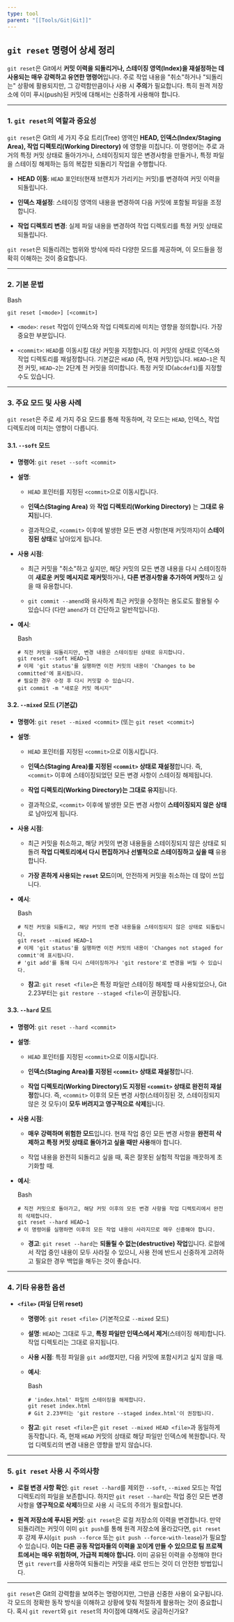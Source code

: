```yaml
---
type: tool
parent: "[[Tools/Git|Git]]"
---
```

## `git reset` 명령어 상세 정리

`git reset`은 Git에서 **커밋 이력을 되돌리거나, 스테이징 영역(Index)을 재설정하는 데 사용되는 매우 강력하고 유연한 명령어**입니다. 주로 작업 내용을 "취소"하거나 "되돌리는" 상황에 활용되지만, 그 강력함만큼이나 사용 시 **주의**가 필요합니다. 특히 원격 저장소에 이미 푸시(push)된 커밋에 대해서는 신중하게 사용해야 합니다.

---

### 1. `git reset`의 역할과 중요성

`git reset`은 Git의 세 가지 주요 트리(Tree) 영역인 **HEAD, 인덱스(Index/Staging Area), 작업 디렉토리(Working Directory)** 에 영향을 미칩니다. 이 명령어는 주로 과거의 특정 커밋 상태로 돌아가거나, 스테이징되지 않은 변경사항을 만들거나, 특정 파일을 스테이징 해제하는 등의 복잡한 되돌리기 작업을 수행합니다.

- **HEAD 이동**: `HEAD` 포인터(현재 브랜치가 가리키는 커밋)를 변경하여 커밋 이력을 되돌립니다.
    
- **인덱스 재설정**: 스테이징 영역의 내용을 변경하여 다음 커밋에 포함될 파일을 조정합니다.
    
- **작업 디렉토리 변경**: 실제 파일 내용을 변경하여 작업 디렉토리를 특정 커밋 상태로 되돌립니다.
    

`git reset`은 되돌리려는 범위와 방식에 따라 다양한 모드를 제공하며, 이 모드들을 정확히 이해하는 것이 중요합니다.

---

### 2. 기본 문법

Bash

```
git reset [<mode>] [<commit>]
```

- `<mode>`: `reset` 작업이 인덱스와 작업 디렉토리에 미치는 영향을 정의합니다. 가장 중요한 부분입니다.
    
- `<commit>`: `HEAD`를 이동시킬 대상 커밋을 지정합니다. 이 커밋의 상태로 인덱스와 작업 디렉토리를 재설정합니다. 기본값은 `HEAD` (즉, 현재 커밋)입니다. `HEAD~1`은 직전 커밋, `HEAD~2`는 2단계 전 커밋을 의미합니다. 특정 커밋 ID(`abcdef1`)를 지정할 수도 있습니다.
    

---

### 3. 주요 모드 및 사용 사례

`git reset`은 주로 세 가지 주요 모드를 통해 작동하며, 각 모드는 `HEAD`, 인덱스, 작업 디렉토리에 미치는 영향이 다릅니다.

#### 3.1. `--soft` 모드

- **명령어**: `git reset --soft <commit>`
    
- **설명**:
    
    - `HEAD` 포인터를 지정된 `<commit>`으로 이동시킵니다.
        
    - **인덱스(Staging Area)** 와 **작업 디렉토리(Working Directory)** 는 **그대로 유지**됩니다.
        
    - 결과적으로, `<commit>` 이후에 발생한 모든 변경 사항(현재 커밋까지)이 **스테이징된 상태**로 남아있게 됩니다.
        
- **사용 시점**:
    
    - 최근 커밋을 "취소"하고 싶지만, 해당 커밋의 모든 변경 내용을 다시 스테이징하여 **새로운 커밋 메시지로 재커밋**하거나, **다른 변경사항을 추가하여 커밋**하고 싶을 때 유용합니다.
        
    - `git commit --amend`와 유사하게 최근 커밋을 수정하는 용도로도 활용될 수 있습니다 (다만 `amend`가 더 간단하고 일반적입니다).
        
- **예시**:
    
    Bash
    
    ```
    # 직전 커밋을 되돌리지만, 변경 내용은 스테이징된 상태로 유지합니다.
    git reset --soft HEAD~1
    # 이제 'git status'를 실행하면 이전 커밋의 내용이 'Changes to be committed'에 표시됩니다.
    # 필요한 경우 수정 후 다시 커밋할 수 있습니다.
    git commit -m "새로운 커밋 메시지"
    ```
    

#### 3.2. `--mixed` 모드 (기본값)

- **명령어**: `git reset --mixed <commit>` (또는 `git reset <commit>`)
    
- **설명**:
    
    - `HEAD` 포인터를 지정된 `<commit>`으로 이동시킵니다.
        
    - **인덱스(Staging Area)를 지정된 `<commit>` 상태로 재설정**합니다. 즉, `<commit>` 이후에 스테이징되었던 모든 변경 사항이 스테이징 해제됩니다.
        
    - **작업 디렉토리(Working Directory)는 그대로 유지**됩니다.
        
    - 결과적으로, `<commit>` 이후에 발생한 모든 변경 사항이 **스테이징되지 않은 상태**로 남아있게 됩니다.
        
- **사용 시점**:
    
    - 최근 커밋을 취소하고, 해당 커밋의 변경 내용들을 스테이징되지 않은 상태로 되돌려 **작업 디렉토리에서 다시 편집하거나 선별적으로 스테이징하고 싶을 때** 유용합니다.
        
    - **가장 흔하게 사용되는 `reset` 모드**이며, 안전하게 커밋을 취소하는 데 많이 쓰입니다.
        
- **예시**:
    
    Bash
    
    ```
    # 직전 커밋을 되돌리고, 해당 커밋의 변경 내용들을 스테이징되지 않은 상태로 되돌립니다.
    git reset --mixed HEAD~1
    # 이제 'git status'를 실행하면 이전 커밋의 내용이 'Changes not staged for commit'에 표시됩니다.
    # 'git add'를 통해 다시 스테이징하거나 'git restore'로 변경을 버릴 수 있습니다.
    ```
    
    - **참고**: `git reset <file>`은 특정 파일만 스테이징 해제할 때 사용되었으나, Git 2.23부터는 `git restore --staged <file>`이 권장됩니다.
        

#### 3.3. `--hard` 모드

- **명령어**: `git reset --hard <commit>`
    
- **설명**:
    
    - `HEAD` 포인터를 지정된 `<commit>`으로 이동시킵니다.
        
    - **인덱스(Staging Area)를 지정된 `<commit>` 상태로 재설정**합니다.
        
    - **작업 디렉토리(Working Directory)도 지정된 `<commit>` 상태로 완전히 재설정**합니다. 즉, `<commit>` 이후의 모든 변경 사항(스테이징된 것, 스테이징되지 않은 것 모두)이 **모두 버려지고 영구적으로 삭제**됩니다.
        
- **사용 시점**:
    
    - **매우 강력하며 위험한 모드**입니다. 현재 작업 중인 모든 변경 사항을 **완전히 삭제하고 특정 커밋 상태로 돌아가고 싶을 때만 사용**해야 합니다.
        
    - 작업 내용을 완전히 되돌리고 싶을 때, 혹은 잘못된 실험적 작업을 깨끗하게 초기화할 때.
        
- **예시**:
    
    Bash
    
    ```
    # 직전 커밋으로 돌아가고, 해당 커밋 이후의 모든 변경 사항을 작업 디렉토리에서 완전히 삭제합니다.
    git reset --hard HEAD~1
    # 이 명령어를 실행하면 이후의 모든 작업 내용이 사라지므로 매우 신중해야 합니다.
    ```
    
    - **경고**: `git reset --hard`는 **되돌릴 수 없는(destructive) 작업**입니다. 로컬에서 작업 중인 내용이 모두 사라질 수 있으니, 사용 전에 반드시 신중하게 고려하고 필요한 경우 백업을 해두는 것이 좋습니다.
        

---

### 4. 기타 유용한 옵션

- **`<file>` (파일 단위 reset)**
    
    - **명령어**: `git reset <file>` (기본적으로 `--mixed` 모드)
        
    - **설명**: `HEAD`는 그대로 두고, **특정 파일만 인덱스에서 제거**(스테이징 해제)합니다. 작업 디렉토리는 그대로 유지됩니다.
        
    - **사용 시점**: 특정 파일을 `git add`했지만, 다음 커밋에 포함시키고 싶지 않을 때.
        
    - **예시**:
        
        Bash
        
        ```
        # 'index.html' 파일의 스테이징을 해제합니다.
        git reset index.html
        # Git 2.23부터는 'git restore --staged index.html'이 권장됩니다.
        ```
        
    - **참고**: `git reset <file>`은 `git reset --mixed HEAD <file>`과 동일하게 동작합니다. 즉, 현재 `HEAD` 커밋의 상태로 해당 파일만 인덱스에 복원합니다. 작업 디렉토리의 변경 내용은 영향을 받지 않습니다.
        

---

### 5. `git reset` 사용 시 주의사항

- **로컬 변경 사항 확인**: `git reset --hard`를 제외한 `--soft`, `--mixed` 모드는 작업 디렉토리의 파일을 보존합니다. 하지만 `git reset --hard`는 작업 중인 모든 변경 사항을 **영구적으로 삭제**하므로 사용 시 극도의 주의가 필요합니다.
    
- **원격 저장소에 푸시된 커밋**: `git reset`은 로컬 저장소의 이력을 변경합니다. 만약 되돌리려는 커밋이 이미 `git push`를 통해 원격 저장소에 올라갔다면, `git reset` 후 강제 푸시(`git push --force` 또는 `git push --force-with-lease`)가 필요할 수 있습니다. **이는 다른 공동 작업자들의 이력을 꼬이게 만들 수 있으므로 팀 프로젝트에서는 매우 위험하며, 가급적 피해야 합니다.** 이미 공유된 이력을 수정해야 한다면 `git revert`를 사용하여 되돌리는 커밋을 새로 만드는 것이 더 안전한 방법입니다.
    

---

`git reset`은 Git의 강력함을 보여주는 명령어지만, 그만큼 신중한 사용이 요구됩니다. 각 모드의 정확한 동작 방식을 이해하고 상황에 맞춰 적절하게 활용하는 것이 중요합니다. 혹시 `git revert`와 `git reset`의 차이점에 대해서도 궁금하신가요?